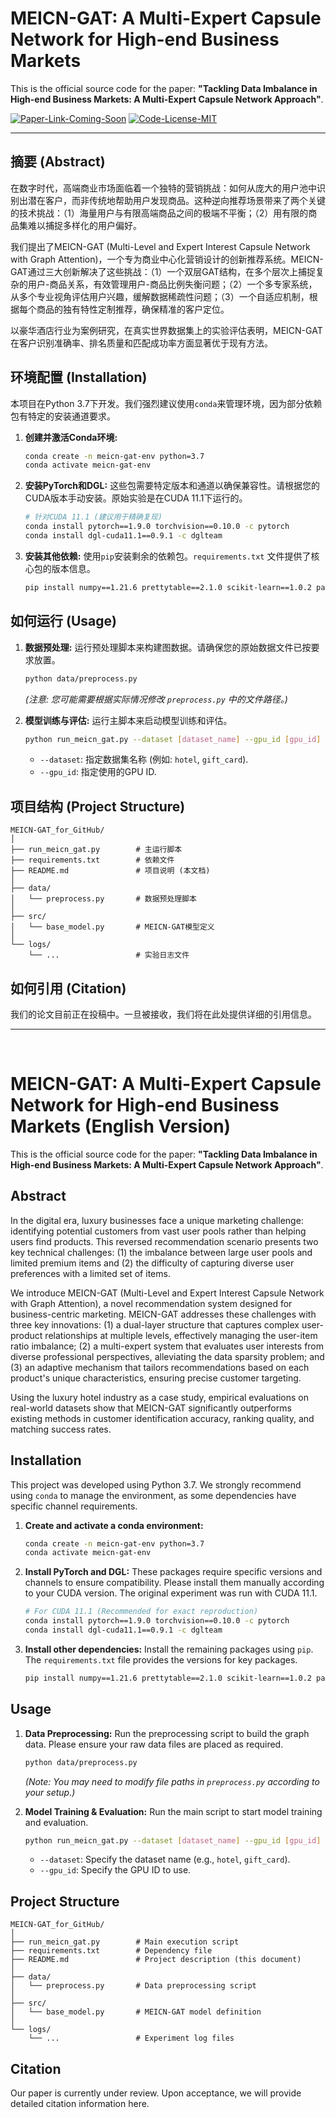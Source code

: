 # MEICN-GAT: A Multi-Expert Capsule Network for High-end Business Markets

This is the official source code for the paper: **"Tackling Data Imbalance in High-end Business Markets: A Multi-Expert Capsule Network Approach"**.

[![Paper-Link-Coming-Soon](https://img.shields.io/badge/Paper-Link%20Coming%20Soon-red)](#)
[![Code-License-MIT](https://img.shields.io/badge/License-MIT-blue)](#)

---

## 摘要 (Abstract)

在数字时代，高端商业市场面临着一个独特的营销挑战：如何从庞大的用户池中识别出潜在客户，而非传统地帮助用户发现商品。这种逆向推荐场景带来了两个关键的技术挑战：（1）海量用户与有限高端商品之间的极端不平衡；（2）用有限的商品集难以捕捉多样化的用户偏好。

我们提出了MEICN-GAT (Multi-Level and Expert Interest Capsule Network with Graph Attention)，一个专为商业中心化营销设计的创新推荐系统。MEICN-GAT通过三大创新解决了这些挑战：（1）一个双层GAT结构，在多个层次上捕捉复杂的用户-商品关系，有效管理用户-商品比例失衡问题；（2）一个多专家系统，从多个专业视角评估用户兴趣，缓解数据稀疏性问题；（3）一个自适应机制，根据每个商品的独有特性定制推荐，确保精准的客户定位。

以豪华酒店行业为案例研究，在真实世界数据集上的实验评估表明，MEICN-GAT在客户识别准确率、排名质量和匹配成功率方面显著优于现有方法。

## 环境配置 (Installation)

本项目在Python 3.7下开发。我们强烈建议使用`conda`来管理环境，因为部分依赖包有特定的安装通道要求。

1.  **创建并激活Conda环境:**
    ```bash
    conda create -n meicn-gat-env python=3.7
    conda activate meicn-gat-env
    ```

2.  **安装PyTorch和DGL:**
    这些包需要特定版本和通道以确保兼容性。请根据您的CUDA版本手动安装。原始实验是在CUDA 11.1下运行的。
    ```bash
    # 针对CUDA 11.1 (建议用于精确复现)
    conda install pytorch==1.9.0 torchvision==0.10.0 -c pytorch
    conda install dgl-cuda11.1==0.9.1 -c dglteam
    ```

3.  **安装其他依赖:**
    使用`pip`安装剩余的依赖包。`requirements.txt` 文件提供了核心包的版本信息。
    ```bash
    pip install numpy==1.21.6 prettytable==2.1.0 scikit-learn==1.0.2 pandas==1.3.5 matplotlib==3.5.3
    ```

## 如何运行 (Usage)

1.  **数据预处理:**
    运行预处理脚本来构建图数据。请确保您的原始数据文件已按要求放置。
    ```bash
    python data/preprocess.py
    ```
    *(注意: 您可能需要根据实际情况修改 `preprocess.py` 中的文件路径。)*

2.  **模型训练与评估:**
    运行主脚本来启动模型训练和评估。
    ```bash
    python run_meicn_gat.py --dataset [dataset_name] --gpu_id [gpu_id]
    ```
    *   `--dataset`: 指定数据集名称 (例如: `hotel`, `gift_card`).
    *   `--gpu_id`: 指定使用的GPU ID.

## 项目结构 (Project Structure)
```
MEICN-GAT_for_GitHub/
│
├── run_meicn_gat.py        # 主运行脚本
├── requirements.txt        # 依赖文件
├── README.md               # 项目说明 (本文档)
│
├── data/
│   └── preprocess.py       # 数据预处理脚本
│
├── src/
│   └── base_model.py       # MEICN-GAT模型定义
│
└── logs/
    └── ...                 # 实验日志文件
```

## 如何引用 (Citation)

我们的论文目前正在投稿中。一旦被接收，我们将在此处提供详细的引用信息。

---
<br>

# MEICN-GAT: A Multi-Expert Capsule Network for High-end Business Markets (English Version)

This is the official source code for the paper: **"Tackling Data Imbalance in High-end Business Markets: A Multi-Expert Capsule Network Approach"**.

## Abstract

In the digital era, luxury businesses face a unique marketing challenge: identifying potential customers from vast user pools rather than helping users find products. This reversed recommendation scenario presents two key technical challenges: (1) the imbalance between large user pools and limited premium items and (2) the difficulty of capturing diverse user preferences with a limited set of items.

We introduce MEICN-GAT (Multi-Level and Expert Interest Capsule Network with Graph Attention), a novel recommendation system designed for business-centric marketing. MEICN-GAT addresses these challenges with three key innovations: (1) a dual-layer structure that captures complex user-product relationships at multiple levels, effectively managing the user-item ratio imbalance; (2) a multi-expert system that evaluates user interests from diverse professional perspectives, alleviating the data sparsity problem; and (3) an adaptive mechanism that tailors recommendations based on each product's unique characteristics, ensuring precise customer targeting.

Using the luxury hotel industry as a case study, empirical evaluations on real-world datasets show that MEICN-GAT significantly outperforms existing methods in customer identification accuracy, ranking quality, and matching success rates.

## Installation

This project was developed using Python 3.7. We strongly recommend using `conda` to manage the environment, as some dependencies have specific channel requirements.

1.  **Create and activate a conda environment:**
    ```bash
    conda create -n meicn-gat-env python=3.7
    conda activate meicn-gat-env
    ```

2.  **Install PyTorch and DGL:**
    These packages require specific versions and channels to ensure compatibility. Please install them manually according to your CUDA version. The original experiment was run with CUDA 11.1.
    ```bash
    # For CUDA 11.1 (Recommended for exact reproduction)
    conda install pytorch==1.9.0 torchvision==0.10.0 -c pytorch
    conda install dgl-cuda11.1==0.9.1 -c dglteam
    ```

3.  **Install other dependencies:**
    Install the remaining packages using `pip`. The `requirements.txt` file provides the versions for key packages.
    ```bash
    pip install numpy==1.21.6 prettytable==2.1.0 scikit-learn==1.0.2 pandas==1.3.5 matplotlib==3.5.3
    ```

## Usage

1.  **Data Preprocessing:**
    Run the preprocessing script to build the graph data. Please ensure your raw data files are placed as required.
    ```bash
    python data/preprocess.py
    ```
    *(Note: You may need to modify file paths in `preprocess.py` according to your setup.)*

2.  **Model Training & Evaluation:**
    Run the main script to start model training and evaluation.
    ```bash
    python run_meicn_gat.py --dataset [dataset_name] --gpu_id [gpu_id]
    ```
    *   `--dataset`: Specify the dataset name (e.g., `hotel`, `gift_card`).
    *   `--gpu_id`: Specify the GPU ID to use.

## Project Structure
```
MEICN-GAT_for_GitHub/
│
├── run_meicn_gat.py        # Main execution script
├── requirements.txt        # Dependency file
├── README.md               # Project description (this document)
│
├── data/
│   └── preprocess.py       # Data preprocessing script
│
├── src/
│   └── base_model.py       # MEICN-GAT model definition
│
└── logs/
    └── ...                 # Experiment log files
```

## Citation

Our paper is currently under review. Upon acceptance, we will provide detailed citation information here.
